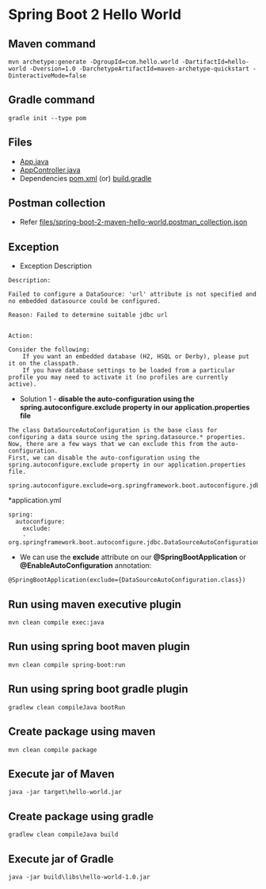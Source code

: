 # Spring Boot 2 Hello World

## Maven command
```
mvn archetype:generate -DgroupId=com.hello.world -DartifactId=hello-world -Dversion=1.0 -DarchetypeArtifactId=maven-archetype-quickstart -DinteractiveMode=false
```

## Gradle command
```
gradle init --type pom
```
## Files
* [App.java](src/main/java/com/hello/world/App.java)
* [AppController.java](src/main/java/com/hello/world/controller/AppController.java)
* Dependencies [pom.xml](pom.xml) (or) [build.gradle](build.gradle)

## Postman collection
* Refer [files/spring-boot-2-maven-hello-world.postman_collection.json](files/spring-boot-2-maven-hello-world.postman_collection.json)

## Exception
* Exception Description
```
Description:

Failed to configure a DataSource: 'url' attribute is not specified and no embedded datasource could be configured.

Reason: Failed to determine suitable jdbc url


Action:

Consider the following:
	If you want an embedded database (H2, HSQL or Derby), please put it on the classpath.
	If you have database settings to be loaded from a particular profile you may need to activate it (no profiles are currently active).
```
* Solution 1 - **disable the auto-configuration using the spring.autoconfigure.exclude property in our application.properties file**
```
The class DataSourceAutoConfiguration is the base class for configuring a data source using the spring.datasource.* properties. 
Now, there are a few ways that we can exclude this from the auto-configuration. 
First, we can disable the auto-configuration using the spring.autoconfigure.exclude property in our application.properties file.

spring.autoconfigure.exclude=org.springframework.boot.autoconfigure.jdbc.DataSourceAutoConfiguration
```
*application.yml
```
spring:
  autoconfigure:
    exclude:
    - org.springframework.boot.autoconfigure.jdbc.DataSourceAutoConfiguration
```
* We can use the **exclude** attribute on our **@SpringBootApplication** or **@EnableAutoConfiguration** annotation:
```
@SpringBootApplication(exclude={DataSourceAutoConfiguration.class})
```

## Run using maven executive plugin
```
mvn clean compile exec:java
```

## Run using spring boot maven plugin
```
mvn clean compile spring-boot:run
```

## Run using spring boot gradle plugin
```
gradlew clean compileJava bootRun
```

## Create package using maven
```
mvn clean compile package
```

## Execute jar of Maven
```
java -jar target\hello-world.jar
```

## Create package using gradle
```
gradlew clean compileJava build
```

## Execute jar of Gradle
```
java -jar build\libs\hello-world-1.0.jar
```